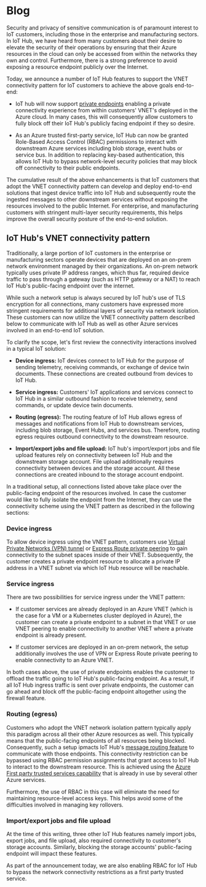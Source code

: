 
# Blog
Security and privacy of sensitive communication is of paramount interest to IoT customers, including those in the enterprise and manufacturing sectors. In IoT Hub, we have heard from many customers about their desire to elevate the security of their operations by ensuring that their Azure resources in the cloud can only be accessed from within the networks they own and control. Furthermore, there is a strong preference to avoid exposing a resource endpoint publicly over the Internet.

Today, we announce a number of IoT Hub features to support the VNET connectivity pattern for IoT customers to achieve the above goals end-to-end:

* IoT hub will now support [private endpoints](../private-link/private-endpoint-overview.md) enabling a private connectivity experience from within customers' VNET's deployed in the Azure cloud. In many cases, this will consequently allow customers to fully block off their IoT Hub's publicly facing endpoint if they so desire.

* As an Azure trusted first-party service, IoT Hub can now be granted Role-Based Access Control (RBAC) permissions to interact with downstream Azure services including blob storage, event hubs or service bus. In addition to replacing key-based authentication, this allows IoT Hub to bypass network-level security policies that may block off connectivity to their public endpoints.


The cumulative result of the above enhancements is that IoT customers that adopt the VNET connectivity pattern can develop and deploy end-to-end solutions that ingest device traffic into IoT Hub and subsequently route the ingested messages to other downstream services without exposing the resources involved to the public Internet. For enterprise, and manufacturing customers with stringent multi-layer security requirements, this helps improve the overall security posture of the end-to-end solution.

## IoT Hub's VNET connectivity pattern
Traditionally, a large portion of IoT customers in the enterprise or manufacturing sectors operate devices that are deployed on an on-prem network environment managed by their organizations. An on-prem network typically uses private IP address ranges, which thus far, required device traffic to pass through a gateway (such as HTTP gateway or a NAT) to reach IoT Hub's public-facing endpoint over the internet.

While such a network setup is always secured by IoT hub's use of TLS encryption for all connections, many customers have expressed more stringent requirements for  additional layers of security via network isolation. These customers can now utilize the VNET connectivity pattern described below to communicate with IoT Hub as well as other Azure services involved in an end-to-end IoT solution. 

To clarify the scope, let's first review the connectivity interactions involved in a typical IoT solution:

* **Device ingress:** IoT devices connect to IoT Hub for the purpose of sending telemetry, receiving commands, or exchange of device twin documents. These connections are created outbound from devices to IoT Hub.

* **Service ingress:** Customers' IoT applications and services connect to IoT Hub in a similar outbound fashion to receive telemetry, send commands, or update device twin documents. 

* **Routing (egress):** The routing feature of IoT Hub allows egress of messages and notifications from IoT Hub to downstream services, including blob storage, Event Hubs, and services bus. Therefore, routing egress requires outbound connectivity to the downstream resource.

* **Import/export jobs and file upload:** IoT hub's import/export jobs and file upload features rely on connectivity between IoT Hub and the downstream storage account. File upload additionally requires connectivity between devices and the storage account. All these connections are created inbound to the storage account endpoint.

In a traditional setup, all connections listed above take place over the public-facing endpoint of the resources involved. In case the customer would like to fully isolate the endpoint from the Internet, they can use the connectivity scheme using the VNET pattern as described in the following sections:

### Device ingress
To allow device ingress using the VNET pattern, customers use [Virtual Private Networks (VPN) tunnel](../virtual-network/virtual-networks-overview.md) or [Express Route private peering](../expressroute/expressroute-introduction.md) to gain connectivity to the subnet spaces inside of their VNET. Subsequently, the customer creates a private endpoint resource to allocate a private IP address in a VNET subnet via which IoT Hub resource will be reachable.


### Service ingress

There are two possibilities for service ingress under the VNET pattern:

* If customer services are already deployed in an Azure VNET (which is the case for a VM or a Kubernetes cluster deployed in Azure), the customer can create a private endpoint to a subnet in that VNET or use VNET peering to enable connectivity to another VNET where a private endpoint is already present.

* If customer services are deployed in an on-prem network, the setup additionally involves the use of VPN or Express Route private peering to enable connectivity to an Azure VNET.

In both cases above, the use of private endpoints enables the customer to offload the traffic going to IoT Hub's public-facing endpoint. As a result, if all IoT Hub ingress traffic is sent over private endpoints, the customer can go ahead and block off the public-facing endpoint altogether using the firewall feature.


### Routing (egress)

Customers who adopt the VNET network isolation pattern typically apply this paradigm across all their other Azure resources as well. This typically means that the public-facing endpoints of all resources being blocked. Consequently, such a setup ipmacts IoT Hub's [message routing feature](../iot-hub/iot-hub-devguide-messages-d2c.md) to communicate with those endpoints. This connectivity restriction can be bypassed using RBAC permission assignments that grant access to IoT Hub to interact to the downstream resource. This is achieved using the [Azure First party trusted services capability](../storage/common/storage-network-security.md#trusted-microsoft-services) that is already in use by several other Azure services.

Furthermore, the use of RBAC in this case will eliminate the need for maintaining resource-level access keys. This helps avoid some of the difficulties involved in managing key rollovers.


### Import/export jobs and file upload

At the time of this writing, three other IoT Hub features namely import jobs, export jobs, and file upload, also required connectivity to customer's storage accounts. Similarly, blocking the storage accounts' public-facing endpoint will impact these features.

As part of the announcement today, we are also enabling RBAC for IoT Hub to bypass the network connectivity restrictions as a first party trusted service. 